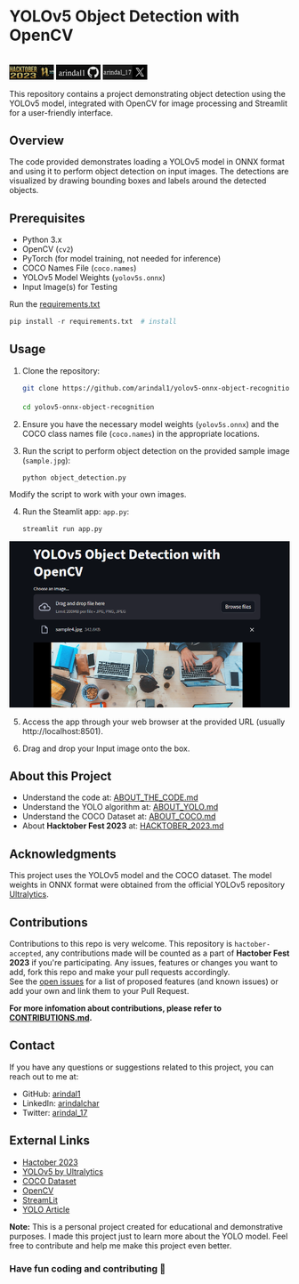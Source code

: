 <div class="header">
   <h1>YOLOv5 Object Detection with OpenCV</h1><br>
   <a href="https://hacktoberfest.com/" target="_blank">
      <img src="images/hack.jpg"  width="80px"></a> <a href="https://github.com/arindal1" target="_blank">
      <img src="images/git.jpg"  width="80px"></a> <a href="https://twitter.com/arindal_17" target="_blank">
      <img src="images/x.jpg"  width="80px"></a>
</div>


This repository contains a project demonstrating object detection using the YOLOv5 model, integrated with OpenCV for image processing and Streamlit for a user-friendly interface. 

## Overview

The code provided demonstrates loading a YOLOv5 model in ONNX format and using it to perform object detection on input images. The detections are visualized by drawing bounding boxes and labels around the detected objects.

## Prerequisites

- Python 3.x
- OpenCV (`cv2`)
- PyTorch (for model training, not needed for inference)
- COCO Names File (`coco.names`)
- YOLOv5 Model Weights (`yolov5s.onnx`)
- Input Image(s) for Testing

Run the [requirements.txt](requirements.txt)
```python
pip install -r requirements.txt  # install
```

## Usage

1. Clone the repository:
   ```bash
   git clone https://github.com/arindal1/yolov5-onnx-object-recognition.git
  
   cd yolov5-onnx-object-recognition
   ```

2. Ensure you have the necessary model weights (`yolov5s.onnx`) and the COCO class names file (`coco.names`) in the appropriate locations.

3. Run the script to perform object detection on the provided sample image (`sample.jpg`):
   ```bash
   python object_detection.py
   ```

Modify the script to work with your own images.

4. Run the Steamlit app: `app.py`:
   ```python
   streamlit run app.py
   ```
![steamlitapp](images/1.png)

5. Access the app through your web browser at the provided URL (usually http://localhost:8501).
   
6. Drag and drop your Input image onto the box.

## About this Project

- Understand the code at: [ABOUT_THE_CODE.md](config/ABOUT_THE_CODE.md)
- Understand the YOLO algorithm at: [ABOUT_YOLO.md](config/ABOUT_YOLO.md)
- Understand the COCO Dataset at: [ABOUT_COCO.md](config/ABOUT_COCO.md)
- About **Hacktober Fest 2023** at: [HACKTOBER_2023.md](config/HACKTOBER_2023.md)

## Acknowledgments

This project uses the YOLOv5 model and the COCO dataset.
The model weights in ONNX format were obtained from the official YOLOv5 repository [Ultralytics](https://github.com/ultralytics/yolov5).

## Contributions

Contributions to this repo is very welcome. This repository is `hactober-accepted`, any contributions made will be counted as a part of **Hactober Fest 2023** if you're participating.
Any issues, features or changes you want to add, fork this repo and make your pull requests accordingly.<br>
See the [open issues](https://github.com/yolov5-onnx-object-recognition/issues) for a list of proposed features (and known issues) or add your own and link them to your Pull Request. <br>

**For more infomation about contributions, please refer to [CONTRIBUTIONS.md](CONTRIBUTIONS.md).**

## Contact

If you have any questions or suggestions related to this project, you can reach out to me at:

- GitHub: [arindal1](https://github.com/arindal1)
- LinkedIn: [arindalchar](https://www.linkedin.com/arindalchar/)
- Twitter: [arindal_17](https://twitter.com/arindal_17)

## External Links

- [Hactober 2023](https://hacktoberfest.com/)
- [YOLOv5 by Ultralytics](https://github.com/ultralytics/yolov5)
- [COCO Dataset](https://cocodataset.org/#home)
- [OpenCV](https://docs.opencv.org/)
- [StreamLit](https://docs.streamlit.io/)
- [YOLO Article](https://pjreddie.com/darknet/yolo/)
  
**Note:** This is a personal project created for educational and demonstrative purposes. I made this project just to learn more about the YOLO model. Feel free to contribute and help me make this project even better.

### Have fun coding and contributing 🚀
